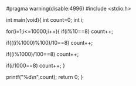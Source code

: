 #pragma warning(disable:4996)
#include <stdio.h>

int main(void){
 int count=0;
 int i;

for(i=1;i<=10000;i++){
 if(i%10==8)
   count++;
   
 if(((i%1000)%100)/10==8)
   count++;
   
 if((i%1000)/100==8)
   count++;
   
  if(i/1000==8)
   count++;
 }
 
 printf("%d\n",count);
 return 0;
}
